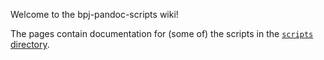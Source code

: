 Welcome to the bpj-pandoc-scripts wiki!

The pages contain documentation for (some of) the scripts in the [`scripts` directory](http://git.io/vLX3n).


